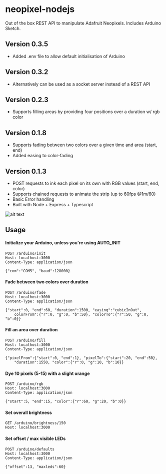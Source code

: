 # neopixel-nodejs
Out of the box REST API to manipulate Adafruit Neopixels. Includes Arduino Sketch.

## Version 0.3.5
* Added .env file to allow default initialisation of Arduino

## Version 0.3.2
* Alternatively can be used as a socket server instead of a REST API

## Version 0.2.3
* Supports filling areas by providing four positions over a duration w/ rgb color

## Version 0.1.8
* Supports fading between two colors over a given time and area (start, end)
* Added easing to color-fading

## Version 0.1.3
* POST requests to ink each pixel on its own with RGB values (start, end, color)
* Supports chained requests to animate the strip (up to 60fps @1m/60)
* Basic Error handling
* Built with Node + Express + Typescript

![alt text](http://blog.unreal-mobile.com/pub/np-node.jpg "neopixel-nodejs")

## Usage 

#### Initialize your Arduino, unless you're using AUTO_INIT
```
POST /arduino/init
Host: localhost:3000
Content-Type: application/json

{"com":"COM5", "baud":128000}
```

#### Fade between two colors over duration
```
POST /arduino/fade 
Host: localhost:3000
Content-Type: application/json

{"start":0, "end":60, "duration":1500, "easing":"cubicInOut", 
	colorFrom":{"r":0, "g":0, "b":50}, "colorTo":{"r":50, "g":0, "b":0}}

```

#### Fill an area over duration
```
POST /arduino/fill 
Host: localhost:3000
Content-Type: application/json

{"pixelFrom":{"start":0, "end":1}, "pixelTo":{"start":20, "end":50}, 
	"duration":1550, "color":{"r":0, "g":10, "b":10}}

```


#### Dye 10 pixels (5-15) with a slight orange
```
POST /arduino/rgb
Host: localhost:3000
Content-Type: application/json

{"start":5, "end":15, "color":{"r":60, "g":20, "b":0}}
```


#### Set overall brightness
```
GET /arduino/brightness/150
Host: localhost:3000
```


#### Set offset / max visible LEDs
```
POST /arduino/defaults
Host: localhost:3000
Content-Type: application/json

{"offset":13, "maxleds":60}
```